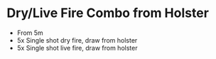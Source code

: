 # Dry/Live Fire Combo from Holster

* From 5m
* 5x Single shot dry fire, draw from holster
* 5x Single shot live fire, draw from holster